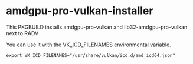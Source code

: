 # amdgpu-pro-vulkan-installer

This PKGBUILD installs amdgpu-pro-vulkan and lib32-amdgpu-pro-vulkan next to RADV

You can use it with the VK_ICD_FILENAMES environmental variable.
```
export VK_ICD_FILENAMES="/usr/share/vulkan/icd.d/amd_icd64.json"
```
